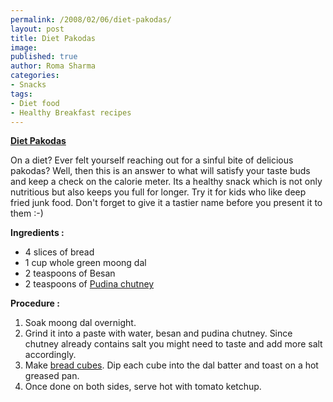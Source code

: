 ```yaml
--- 
permalink: /2008/02/06/diet-pakodas/
layout: post
title: Diet Pakodas
image: 
published: true
author: Roma Sharma
categories: 
- Snacks
tags:
- Diet food
- Healthy Breakfast recipes
---
```

<span style="text-decoration:underline;"><strong>Diet Pakodas</strong></span>

On a diet? Ever felt yourself reaching out for a sinful bite of delicious pakodas? Well, then this is an answer to what will satisfy your taste buds and keep a check on the calorie meter. Its a healthy snack which is not only nutritious but also keeps you full for longer. Try it for kids who like deep fried junk food. Don't forget to give it a tastier name before you present it to them :-)

<strong>Ingredients :</strong>
<ul>
	<li>4 slices of bread</li>
	<li>1 cup whole green moong dal</li>
	<li>2 teaspoons of Besan</li>
	<li>2 teaspoons of <a href="http://romaspacenew.wordpress.com/2008/01/28/pudina-chutney/">Pudina chutney</a></li>
</ul>
<strong>Procedure :</strong>
<ol>
	<li>Soak moong dal overnight.</li>
	<li>Grind it into a paste with water, besan and pudina chutney. Since chutney already contains salt you might need to taste and add more salt accordingly.</li>
	<li>Make <a href="/2008/02/spring_toasts.jpg">bread cubes</a>. Dip each cube into the dal batter and toast on a hot greased pan.</li>
	<li>Once done on both sides, serve hot with tomato ketchup.</li>
</ol>

